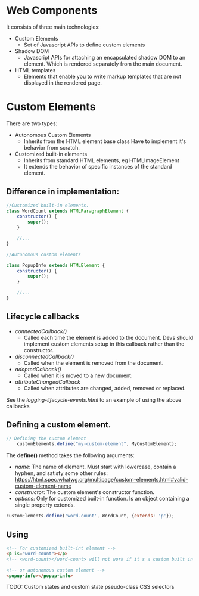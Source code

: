 # Web Components

It consists of three main technologies:

- Custom Elements
    - Set of Javascript APIs to define custom elements
- Shadow DOM
    - Javascript APIs for attaching an encapsulated shadow DOM to an element. Which is rendered separately from the main document.
- HTML templates
    - Elements that enable you to write markup templates that are not displayed in the rendered page.


# Custom Elements

There are two types:

- Autonomous Custom Elements
    - Inherits from the HTML element base class
    Have to implement it's behavior from scratch.
- Customized built-in elements
    - Inherits from standard HTML elements, eg HTMLImageElement
    - It extends the behavior of specific instances of the standard element.

## Difference in implementation:

```javascript
//Customized built-in elements.
class WordCount extends HTMLParagraphElement {
    constructor() {
        super();
    }

    //...
}
```

```javascript
//Autonomous custom elements

class PopupInfo extends HTMLElement {
    constructor() {
        super();
    }

    //...
}
```

## Lifecycle callbacks

- *connectedCallback()*
    - Called each time the element is added to the document.
    Devs should implement custom elements setup in this callback rather than the constructor.
- *disconnectedCallback()*
    - Called when the element is removed from the document.
- *adoptedCallback()*
    - Called when it is moved to a new document.
- *attributeChangedCallback*
    - Called when attributes are changed, added, removed or replaced.

See the _logging-lifecycle-events.html_ to an example of using the above callbacks

## Defining a custom element.

```javascript
// Defining the custom element
    customElements.define("my-custom-element", MyCustomElement);
```
The **define()** method takes the following arguments:

- *name*: The name of element. Must start with lowercase, contain a hyphen, and satisfy some other rules: https://html.spec.whatwg.org/multipage/custom-elements.html#valid-custom-element-name
- *constructor*: The custom element's constructor function.
- *options*: Only for customized built-in function. Is an object containing a single property extends. 
```javascript
customElements.define('word-count', WordCount, {extends: 'p'});
```

## Using
```html
<!-- For customized built-int element -->
<p is="word-count"></p>
<!-- <word-count></word-count> will not work if it's a custom built in element. -->

<!-- or autonomous custom element -->
<popup-info></popup-info>
```

TODO: Custom states and custom state pseudo-class CSS selectors
